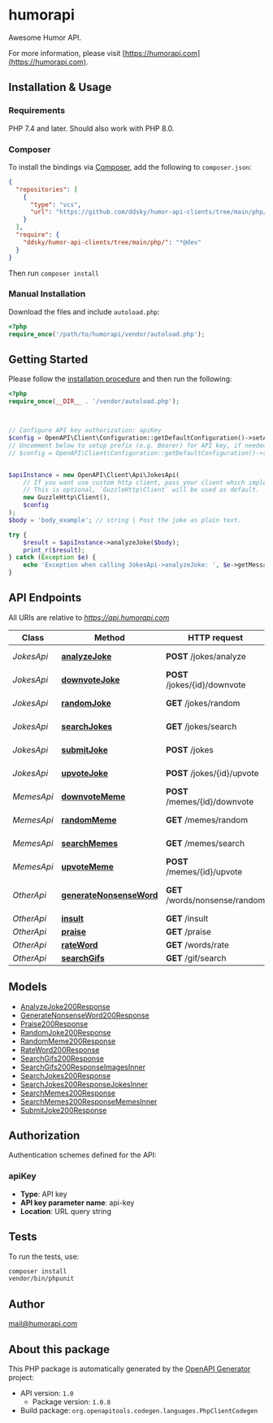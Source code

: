 # humorapi

Awesome Humor API.

For more information, please visit [https://humorapi.com](https://humorapi.com).

## Installation & Usage

### Requirements

PHP 7.4 and later.
Should also work with PHP 8.0.

### Composer

To install the bindings via [Composer](https://getcomposer.org/), add the following to `composer.json`:

```json
{
  "repositories": [
    {
      "type": "vcs",
      "url": "https://github.com/ddsky/humor-api-clients/tree/main/php/.git"
    }
  ],
  "require": {
    "ddsky/humor-api-clients/tree/main/php/": "*@dev"
  }
}
```

Then run `composer install`

### Manual Installation

Download the files and include `autoload.php`:

```php
<?php
require_once('/path/to/humorapi/vendor/autoload.php');
```

## Getting Started

Please follow the [installation procedure](#installation--usage) and then run the following:

```php
<?php
require_once(__DIR__ . '/vendor/autoload.php');



// Configure API key authorization: apiKey
$config = OpenAPI\Client\Configuration::getDefaultConfiguration()->setApiKey('api-key', 'YOUR_API_KEY');
// Uncomment below to setup prefix (e.g. Bearer) for API key, if needed
// $config = OpenAPI\Client\Configuration::getDefaultConfiguration()->setApiKeyPrefix('api-key', 'Bearer');


$apiInstance = new OpenAPI\Client\Api\JokesApi(
    // If you want use custom http client, pass your client which implements `GuzzleHttp\ClientInterface`.
    // This is optional, `GuzzleHttp\Client` will be used as default.
    new GuzzleHttp\Client(),
    $config
);
$body = 'body_example'; // string | Post the joke as plain text.

try {
    $result = $apiInstance->analyzeJoke($body);
    print_r($result);
} catch (Exception $e) {
    echo 'Exception when calling JokesApi->analyzeJoke: ', $e->getMessage(), PHP_EOL;
}

```

## API Endpoints

All URIs are relative to *https://api.humorapi.com*

Class | Method | HTTP request | Description
------------ | ------------- | ------------- | -------------
*JokesApi* | [**analyzeJoke**](docs/Api/JokesApi.md#analyzejoke) | **POST** /jokes/analyze | Analyze Joke
*JokesApi* | [**downvoteJoke**](docs/Api/JokesApi.md#downvotejoke) | **POST** /jokes/{id}/downvote | Downvote a Joke
*JokesApi* | [**randomJoke**](docs/Api/JokesApi.md#randomjoke) | **GET** /jokes/random | Random Joke
*JokesApi* | [**searchJokes**](docs/Api/JokesApi.md#searchjokes) | **GET** /jokes/search | Search Jokes
*JokesApi* | [**submitJoke**](docs/Api/JokesApi.md#submitjoke) | **POST** /jokes | Submit Joke
*JokesApi* | [**upvoteJoke**](docs/Api/JokesApi.md#upvotejoke) | **POST** /jokes/{id}/upvote | Upvote a Joke
*MemesApi* | [**downvoteMeme**](docs/Api/MemesApi.md#downvotememe) | **POST** /memes/{id}/downvote | Downvote a Meme
*MemesApi* | [**randomMeme**](docs/Api/MemesApi.md#randommeme) | **GET** /memes/random | Random Meme
*MemesApi* | [**searchMemes**](docs/Api/MemesApi.md#searchmemes) | **GET** /memes/search | Search Memes
*MemesApi* | [**upvoteMeme**](docs/Api/MemesApi.md#upvotememe) | **POST** /memes/{id}/upvote | Upvote a Meme
*OtherApi* | [**generateNonsenseWord**](docs/Api/OtherApi.md#generatenonsenseword) | **GET** /words/nonsense/random | Generate Nonsense Word
*OtherApi* | [**insult**](docs/Api/OtherApi.md#insult) | **GET** /insult | Insult
*OtherApi* | [**praise**](docs/Api/OtherApi.md#praise) | **GET** /praise | Praise
*OtherApi* | [**rateWord**](docs/Api/OtherApi.md#rateword) | **GET** /words/rate | Rate Word
*OtherApi* | [**searchGifs**](docs/Api/OtherApi.md#searchgifs) | **GET** /gif/search | Search Gifs

## Models

- [AnalyzeJoke200Response](docs/Model/AnalyzeJoke200Response.md)
- [GenerateNonsenseWord200Response](docs/Model/GenerateNonsenseWord200Response.md)
- [Praise200Response](docs/Model/Praise200Response.md)
- [RandomJoke200Response](docs/Model/RandomJoke200Response.md)
- [RandomMeme200Response](docs/Model/RandomMeme200Response.md)
- [RateWord200Response](docs/Model/RateWord200Response.md)
- [SearchGifs200Response](docs/Model/SearchGifs200Response.md)
- [SearchGifs200ResponseImagesInner](docs/Model/SearchGifs200ResponseImagesInner.md)
- [SearchJokes200Response](docs/Model/SearchJokes200Response.md)
- [SearchJokes200ResponseJokesInner](docs/Model/SearchJokes200ResponseJokesInner.md)
- [SearchMemes200Response](docs/Model/SearchMemes200Response.md)
- [SearchMemes200ResponseMemesInner](docs/Model/SearchMemes200ResponseMemesInner.md)
- [SubmitJoke200Response](docs/Model/SubmitJoke200Response.md)

## Authorization

Authentication schemes defined for the API:
### apiKey

- **Type**: API key
- **API key parameter name**: api-key
- **Location**: URL query string


## Tests

To run the tests, use:

```bash
composer install
vendor/bin/phpunit
```

## Author

mail@humorapi.com

## About this package

This PHP package is automatically generated by the [OpenAPI Generator](https://openapi-generator.tech) project:

- API version: `1.0`
    - Package version: `1.0.8`
- Build package: `org.openapitools.codegen.languages.PhpClientCodegen`
